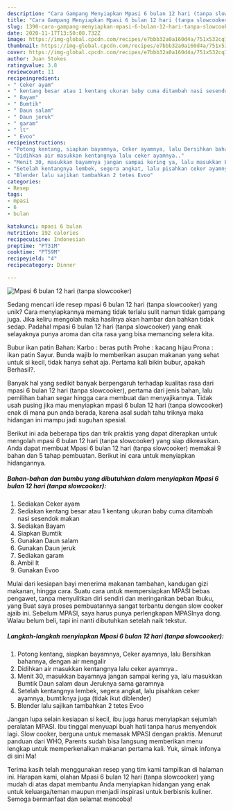 ```yaml
---
description: "Cara Gampang Menyiapkan Mpasi 6 bulan 12 hari (tanpa slowcooker) yang Lezat Sekali"
title: "Cara Gampang Menyiapkan Mpasi 6 bulan 12 hari (tanpa slowcooker) yang Lezat Sekali"
slug: 1390-cara-gampang-menyiapkan-mpasi-6-bulan-12-hari-tanpa-slowcooker-yang-lezat-sekali
date: 2020-11-17T13:50:08.732Z
image: https://img-global.cpcdn.com/recipes/e7bbb32a0a160d4a/751x532cq70/mpasi-6-bulan-12-hari-tanpa-slowcooker-foto-resep-utama.jpg
thumbnail: https://img-global.cpcdn.com/recipes/e7bbb32a0a160d4a/751x532cq70/mpasi-6-bulan-12-hari-tanpa-slowcooker-foto-resep-utama.jpg
cover: https://img-global.cpcdn.com/recipes/e7bbb32a0a160d4a/751x532cq70/mpasi-6-bulan-12-hari-tanpa-slowcooker-foto-resep-utama.jpg
author: Juan Stokes
ratingvalue: 3.8
reviewcount: 11
recipeingredient:
- " Ceker ayam"
- " kentang besar atau 1 kentang ukuran baby cuma ditambah nasi sesendok makan"
- " Bayam"
- " Bumtik"
- " Daun salam"
- " Daun jeruk"
- " garam"
- " lt"
- " Evoo"
recipeinstructions:
- "Potong kentang, siapkan bayamnya, Ceker ayamnya, lalu Bersihkan bahannya, dengan air mengalir"
- "Didihkan air masukkan kentangnya lalu ceker ayamnya.."
- "Menit 30, masukkan bayamnya jangan sampai kering ya, lalu masukkan Bumtik Daun salam daun Jeruknya sama garamnya"
- "Setelah kentangnya lembek, segera angkat, lalu pisahkan ceker ayamnya, bumtiknya juga (tidak ikut diblender)"
- "Blender lalu sajikan tambahkan 2 tetes Evoo"
categories:
- Resep
tags:
- mpasi
- 6
- bulan

katakunci: mpasi 6 bulan 
nutrition: 192 calories
recipecuisine: Indonesian
preptime: "PT31M"
cooktime: "PT59M"
recipeyield: "4"
recipecategory: Dinner

---
```



![Mpasi 6 bulan 12 hari (tanpa slowcooker)](https://img-global.cpcdn.com/recipes/e7bbb32a0a160d4a/751x532cq70/mpasi-6-bulan-12-hari-tanpa-slowcooker-foto-resep-utama.jpg)

Sedang mencari ide resep mpasi 6 bulan 12 hari (tanpa slowcooker) yang unik? Cara menyiapkannya memang tidak terlalu sulit namun tidak gampang juga. Jika keliru mengolah maka hasilnya akan hambar dan bahkan tidak sedap. Padahal mpasi 6 bulan 12 hari (tanpa slowcooker) yang enak selayaknya punya aroma dan cita rasa yang bisa memancing selera kita.

Bubur ikan patin Bahan: Karbo : beras putih Prohe : kacang hijau Prona : ikan patin Sayur. Bunda wajib lo memberikan asupan makanan yang sehat untuk si kecil, tidak hanya sehat aja. Pertama kali bikin bubur, apakah Berhasil?.

Banyak hal yang sedikit banyak berpengaruh terhadap kualitas rasa dari mpasi 6 bulan 12 hari (tanpa slowcooker), pertama dari jenis bahan, lalu pemilihan bahan segar hingga cara membuat dan menyajikannya. Tidak usah pusing jika mau menyiapkan mpasi 6 bulan 12 hari (tanpa slowcooker) enak di mana pun anda berada, karena asal sudah tahu triknya maka hidangan ini mampu jadi suguhan spesial.


Berikut ini ada beberapa tips dan trik praktis yang dapat diterapkan untuk mengolah mpasi 6 bulan 12 hari (tanpa slowcooker) yang siap dikreasikan. Anda dapat membuat Mpasi 6 bulan 12 hari (tanpa slowcooker) memakai 9 bahan dan 5 tahap pembuatan. Berikut ini cara untuk menyiapkan hidangannya.

<!--inarticleads1-->

##### Bahan-bahan dan bumbu yang dibutuhkan dalam menyiapkan Mpasi 6 bulan 12 hari (tanpa slowcooker):

1. Sediakan  Ceker ayam
1. Sediakan  kentang besar atau 1 kentang ukuran baby cuma ditambah nasi sesendok makan
1. Sediakan  Bayam
1. Siapkan  Bumtik
1. Gunakan  Daun salam
1. Gunakan  Daun jeruk
1. Sediakan  garam
1. Ambil  lt
1. Gunakan  Evoo


Mulai dari kesiapan bayi menerima makanan tambahan, kandugan gizi makanan, hingga cara. Suatu cara untuk mempersiapkan MPASI bebas pengawet, tanpa menyulitkan diri sendiri dan meringankan beban Ibuku, yang Buat saya proses pembuatannya sangat terbantu dengan slow cooker ajaib ini. Sebelum MPASI, saya harus punya perlengkapan MPASInya dong. Walau belum beli, tapi ini nanti dibutuhkan setelah naik tekstur. 

<!--inarticleads2-->

##### Langkah-langkah menyiapkan Mpasi 6 bulan 12 hari (tanpa slowcooker):

1. Potong kentang, siapkan bayamnya, Ceker ayamnya, lalu Bersihkan bahannya, dengan air mengalir
1. Didihkan air masukkan kentangnya lalu ceker ayamnya..
1. Menit 30, masukkan bayamnya jangan sampai kering ya, lalu masukkan Bumtik Daun salam daun Jeruknya sama garamnya
1. Setelah kentangnya lembek, segera angkat, lalu pisahkan ceker ayamnya, bumtiknya juga (tidak ikut diblender)
1. Blender lalu sajikan tambahkan 2 tetes Evoo


Jangan lupa selain kesiapan si kecil, ibu juga harus menyiapkan sejumlah peralatan MPASI. Ibu tinggal menyuapi buah hati tanpa harus menyendok lagi. Slow cooker, berguna untuk memasak MPASI dengan praktis. Menurut panduan dari WHO, Parents sudah bisa langsung memberikan menu lengkap untuk memperkenalkan makanan pertama kali. Yuk, simak infonya di sini Ma! 

Terima kasih telah menggunakan resep yang tim kami tampilkan di halaman ini. Harapan kami, olahan Mpasi 6 bulan 12 hari (tanpa slowcooker) yang mudah di atas dapat membantu Anda menyiapkan hidangan yang enak untuk keluarga/teman maupun menjadi inspirasi untuk berbisnis kuliner. Semoga bermanfaat dan selamat mencoba!

